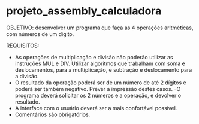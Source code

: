 # projeto_assembly_calculadora
OBJETIVO: desenvolver um programa que faça as 4 operações
aritméticas, com números de um digito.

REQUISITOS: 
- As operações de multiplicação e divisão não poderão utilizar as
instruções MUL e DIV. Utilizar algoritmos que trabalham com soma e
deslocamentos, para a multiplicação, e subtração e deslocamento para a
divisão.
- O resultado da operação poderá ser de um número de até 2 dígitos e
poderá ser também negativo. Prever a impressão destes casos.
-O programa deverá solicitar os 2 números e a operação, e devolver o
resultado.
- A interface com o usuário deverá ser a mais confortável possível.
- Comentários são obrigatórios.
